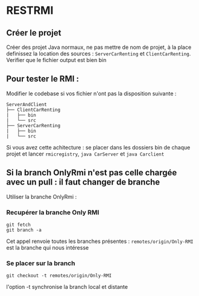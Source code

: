 # RESTRMI

## Créer le projet 
Créer des projet Java normaux, ne pas mettre de nom de projet, à la place definissez la location des sources : `ServerCarRenting` et `ClientCarRenting`.
Verifier que le fichier output est bien bin

## Pour tester le RMI :
Modifier le codebase si vos fichier n'ont pas la disposition suivante :
```
ServerAndClient
├── ClientCarRenting
|   ├── bin
|   └── src
├── ServerCarRenting
|   ├── bin
|   └── src
```
Si vous avez cette achitecture : se placer dans les dossiers bin de chaque projet et lancer `rmicregistry`, `java CarServer` et `java Carclient`

## Si la branch OnlyRmi n'est pas celle chargée avec un pull : il faut changer de branche

Utiliser la branche OnlyRmi : 

### Recupérer la branche Only RMI
```
git fetch
git branch -a
```
Cet appel renvoie toutes les branches présentes : `remotes/origin/Only-RMI` est la branche qui nous intéresse

### Se placer sur la branch
```
git checkout -t remotes/origin/Only-RMI
```
l'option -t synchronise la branch local et distante
